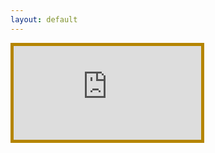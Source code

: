 ```yaml
---
layout: default
---
```

<div class="container"><iframe class="responsive-iframe" src="https://rsph.hosted.panopto.com/Panopto/Pages/Embed.aspx?id=5689e128-8637-4d82-9f41-ac24013eafc8&autoplay=false&offerviewer=true&showtitle=true&showbrand=false&start=0&interactivity=all" style="border: 5px solid #b58500;" allowfullscreen allow="autoplay"></iframe>
</div>
